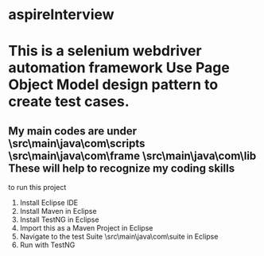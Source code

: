 # aspireInterview
This is a selenium webdriver automation framework
Use Page Object Model design pattern to create test cases.
====
My main codes are under
\src\main\java\com\scripts
\src\main\java\com\frame
\src\main\java\com\lib
These will help to recognize my coding skills
----
to run this project
1. Install Eclipse IDE
2. Install Maven in Eclipse 
3. Install TestNG in Eclipse
4. Import this as a Maven Project in Eclipse
5. Navigate to the test Suite \src\main\java\com\suite in Eclipse
6. Run with TestNG
